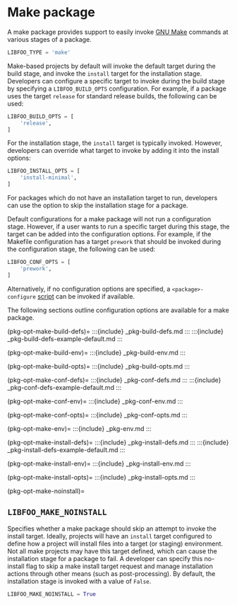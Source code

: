 # Make package

A make package provides support to easily invoke [GNU Make][gnu-make]
commands at various stages of a package.

```python
LIBFOO_TYPE = 'make'
```

Make-based projects by default will invoke the default target during the build
stage, and invoke the `install` target for the installation stage. Developers
can configure a specific target to invoke during the build stage by specifying
a `LIBFOO_BUILD_OPTS` configuration. For example, if a package uses the
target `release` for standard release builds, the following can be used:

```python
LIBFOO_BUILD_OPTS = [
    'release',
]
```

For the installation stage, the `install` target is typically invoked.
However, developers can override what target to invoke by adding it into the
install options:

```python
LIBFOO_INSTALL_OPTS = [
    'install-minimal',
]
```

For packages which do not have an installation target to run, developers can
use the [](pkg-opt-make-noinstall) option to skip the installation stage for
a package.

Default configurations for a make package will not run a configuration stage.
However, if a user wants to run a specific target during this stage, the
target can be added into the configuration options. For example, if the
Makefile configuration has a target `prework` that should be invoked
during the configuration stage, the following can be used:

```python
LIBFOO_CONF_OPTS = [
    'prework',
]
```

Alternatively, if no configuration options are specified, a
`<package>-configure`  [script](pkg-type-script) can be invoked if available.

The following sections outline configuration options are available for a make
package.

(pkg-opt-make-build-defs)=
:::{include} _pkg-build-defs.md
:::
:::{include} _pkg-build-defs-example-default.md
:::

(pkg-opt-make-build-env)=
:::{include} _pkg-build-env.md
:::

(pkg-opt-make-build-opts)=
:::{include} _pkg-build-opts.md
:::

(pkg-opt-make-conf-defs)=
:::{include} _pkg-conf-defs.md
:::
:::{include} _pkg-conf-defs-example-default.md
:::

(pkg-opt-make-conf-env)=
:::{include} _pkg-conf-env.md
:::

(pkg-opt-make-conf-opts)=
:::{include} _pkg-conf-opts.md
:::

(pkg-opt-make-env)=
:::{include} _pkg-env.md
:::

(pkg-opt-make-install-defs)=
:::{include} _pkg-install-defs.md
:::
:::{include} _pkg-install-defs-example-default.md
:::

(pkg-opt-make-install-env)=
:::{include} _pkg-install-env.md
:::

(pkg-opt-make-install-opts)=
:::{include} _pkg-install-opts.md
:::

(pkg-opt-make-noinstall)=
## `LIBFOO_MAKE_NOINSTALL`

Specifies whether a make package should skip an attempt to invoke the
install target. Ideally, projects will have an `install` target configured
to define how a project will install files into a target (or staging)
environment. Not all make projects may have this target defined, which
can cause the installation stage for a package to fail. A developer can
specify this no-install flag to skip a make install target request and
manage installation actions through other means (such as post-processing).
By default, the installation stage is invoked with a value of `False`.

```python
LIBFOO_MAKE_NOINSTALL = True
```


[gnu-make]: https://www.gnu.org/software/make/manual/html_node/index.html
